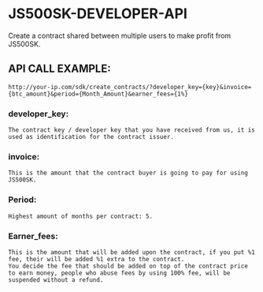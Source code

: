 # JS500SK-DEVELOPER-API
Create a contract shared between multiple users to make profit from JS500SK.

## API CALL EXAMPLE:
```
http://your-ip.com/sdk/create_contracts/?developer_key={key}&invoice={btc_amount}&period={Month_Amount}&earner_fees={1%}
```

### developer_key:
```
The contract key / developer key that you have received from us, it is used as identification for the contract issuer.
```

### invoice:
```
This is the amount that the contract buyer is going to pay for using JS500SK.
```

### Period:
```Selfexplainary, it's the period of time that the contract will be running.
Highest amount of months per contract: 5.
```

### Earner_fees:
```
This is the amount that will be added upon the contract, if you put %1 fee, their will be added %1 extra to the contract.
You decide the fee that should be added on top of the contract price to earn money, people who abuse fees by using 100% fee, will be suspended without a refund.
```

